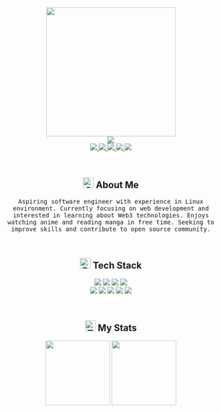 <h3 align="center">
	<img src="https://media0.giphy.com/media/j0HjChGV0J44KrrlGv/giphy.gif?cid=790b7611bee372f799d3e654891002c36d77380c48c466d2&rid=giphy.gif&ct=s" width="300" /><br/>
	<img src="https://readme-typing-svg.herokuapp.com?font=Fira+Code&duration=1240&pause=2800&color=8bd5ca&center=true&width=600&lines=Software+Engineering+student;Linux+and+web+development+enthusiast;Driven+to+use+technology+to+make+a+difference;Continuously+learning+and+growing+as+a+developer"
</h3>

<div align="center">
  <a href="mailto:doniwicaksonox@gmail.com">
    <img src="https://img.shields.io/badge/Gmail-D14836?style=flat&logo=gmail&logoColor=white">
  </a>
  <a href="https://discordapp.com/users/909294977698369557">
    <img src="https://img.shields.io/badge/Discord-%235865F2.svg?style=flat&logo=discord&logoColor=white">
  </a>
  <a href="https://t.me/slashedzer0">
    <img src="https://img.shields.io/badge/Telegram-2CA5E0?style=flat&logo=telegram&logoColor=white">
  <a/>
  <a href="https://anilist.co/user/slashedzer0/">
    <img src="https://img.shields.io/badge/AniList-02A9FF?logo=anilist&logoColor=fff&style=flat">
  </a>
  <a href="https://open.spotify.com/user/ae1wyum3y57zrnujm977tn1nq?si=aDhopdbSSwSF54lW-SLVAg&utm_source=copy-link">
    <img src="https://img.shields.io/badge/Spotify-1DB954?logo=spotify&logoColor=fff&style=flat">
  </a><br/>
  <img src="https://raw.githubusercontent.com/catppuccin/catppuccin/main/assets/misc/transparent.png" height="30" width="0px"/>
</div>

<h2 align="center">
  <img src="https://raw.githubusercontent.com/Tarikul-Islam-Anik/Animated-Fluent-Emojis/master/Emojis/Smilies/Ghost.png" alt="Ghost" width="25" height="25" /> About Me
</h2>

<p align="center">
  <samp>
    Aspiring software engineer with experience in Linux environment. Currently focusing on web development and interested in learning about Web3 technologies. Enjoys watching anime and reading manga in free time. Seeking to improve skills and contribute to open source community.
  </samp><br/>
  <img src="https://raw.githubusercontent.com/catppuccin/catppuccin/main/assets/misc/transparent.png" height="30" width="0px"/>
</p>

<h2 align="center"> 
  <img src="https://raw.githubusercontent.com/Tarikul-Islam-Anik/Animated-Fluent-Emojis/master/Emojis/Travel%20and%20places/Rocket.png" alt="Rocket" width="25" height="25" /> Tech Stack
</h2>
  
<div align="center">
  <img src="https://img.shields.io/badge/Linux-24273a?style=for-the-badge&logo=linux&logoColor=FCC624"  />
  <img src="https://img.shields.io/badge/VS%20Code-24273a.svg?style=for-the-badge&logo=visual-studio-code&logoColor=0078d7"  />
  <img src="https://img.shields.io/badge/IDEA-24273a?logo=intellijidea&logoColor=fff&style=for-the-badge" />
  <img src="https://img.shields.io/badge/Git-24273a?logo=git&logoColor=F05032&style=for-the-badge" />
</div>
  
<div align="center">
  <img src="https://img.shields.io/badge/Python-24273a?logo=python&style=for-the-badge&logoColor=3776AB" />
  <img src="https://custom-icon-badges.demolab.com/badge/Java-24273a.svg?style=for-the-badge&logo=java-bold&logoColor=E0144C" />
  <img src="https://img.shields.io/badge/html-%2324273a.svg?style=for-the-badge&logo=html5&logoColor=E34F26"  />
  <img src="https://img.shields.io/badge/css-%2324273a.svg?style=for-the-badge&logo=css3&logoColor=1572B6"  />
  <img src="https://custom-icon-badges.demolab.com/badge/SQL-24273a.svg?style=for-the-badge&logo=database&logoColor=fea314" /><br/>
  <img src="https://raw.githubusercontent.com/catppuccin/catppuccin/main/assets/misc/transparent.png" height="30" width="0px"/>
</div>

<h2 align="center">
  <img src="https://raw.githubusercontent.com/Tarikul-Islam-Anik/Animated-Fluent-Emojis/master/Emojis/Animals/T-Rex.png" alt="T-Rex" width="25" height="25" /> My Stats
</h2>

<div align="center">
  <img src="https://github-readme-stats.vercel.app/api?username=slashedzer0&bg_color=24273a&text_color=cad3f5&icon_color=c6a0f6&title_color=8bd5ca&card_width=420&show_icons=true&hide_border=true&hide_title=true&include_all_commits=false&count_private=true" height="150" />
  <img src="https://streak-stats.demolab.com?user=slashedzer0&background=24273a&stroke=cad3f5&ring=8bd5ca&fire=8bd5ca&currStreakNum=c6a0f6&sideNums=8bd5ca&currStreakLabel=c6a0f6&sideLabels=8bd5ca&dates=cad3f5&hide_border=true" height="150" />
</div>
	
